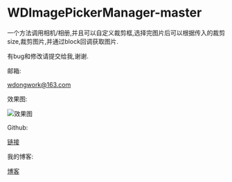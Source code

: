# WDImagePickerManager-master
一个方法调用相机/相册,并且可以自定义裁剪框,选择完图片后可以根据传入的裁剪size,裁剪图片,并通过block回调获取图片.

有bug和修改请提交给我,谢谢.

邮箱:

wdongwork@163.com

效果图:

![效果图](http://img.blog.csdn.net/20170105180020709?watermark/2/text/aHR0cDovL2Jsb2cuY3Nkbi5uZXQvQ2VoYWU=/font/5a6L5L2T/fontsize/400/fill/I0JBQkFCMA==/dissolve/70/gravity/SouthEast)

Github:

[链接](https://github.com/Cehae/WDImagePickerManager-master)

我的博客:

[博客](http://blog.csdn.net/cehae)
